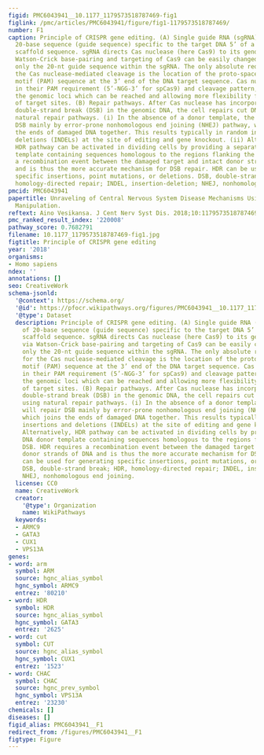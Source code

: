 ```yaml
---
figid: PMC6043941__10.1177_1179573518787469-fig1
figlink: /pmc/articles/PMC6043941/figure/fig1-1179573518787469/
number: F1
caption: Principle of CRISPR gene editing. (A) Single guide RNA (sgRNA) consists of
  20-base sequence (guide sequence) specific to the target DNA 5’ of a nonvariable
  scaffold sequence. sgRNA directs Cas nuclease (here Cas9) to its genomic locus via
  Watson-Crick base-pairing and targeting of Cas9 can be easily changed by altering
  only the 20-nt guide sequence within the sgRNA. The only absolute requirement for
  the Cas nuclease-mediated cleavage is the location of the proto-spacer adjacent
  motif (PAM) sequence at the 3’ end of the DNA target sequence. Cas nucleases differ
  in their PAM requirement (5’-NGG-3’ for spCas9) and cleavage pattern, expanding
  the genomic loci which can be reached and allowing more flexibility for the design
  of target sites. (B) Repair pathways. After Cas nuclease has incorporated a sequence-specific
  double-strand break (DSB) in the genomic DNA, the cell repairs cut DNA strand using
  natural repair pathways. (i) In the absence of a donor template, the cell will repair
  DSB mainly by error-prone nonhomologous end joining (NHEJ) pathway, which joins
  the ends of damaged DNA together. This results typically in random insertions and
  deletions (INDELs) at the site of editing and gene knockout. (ii) Alternatively,
  HDR pathway can be activated in dividing cells by providing a separate DNA donor
  template containing sequences homologous to the regions flanking the DSB. HDR requires
  a recombination event between the damaged target and intact donor strands of DNA
  and is thus the more accurate mechanism for DSB repair. HDR can be used for generating
  specific insertions, point mutations, or deletions. DSB, double-strand break; HDR,
  homology-directed repair; INDEL, insertion-deletion; NHEJ, nonhomologous end joining.
pmcid: PMC6043941
papertitle: Unraveling of Central Nervous System Disease Mechanisms Using CRISPR Genome
  Manipulation.
reftext: Aino Vesikansa. J Cent Nerv Syst Dis. 2018;10:1179573518787469.
pmc_ranked_result_index: '220008'
pathway_score: 0.7682791
filename: 10.1177_1179573518787469-fig1.jpg
figtitle: Principle of CRISPR gene editing
year: '2018'
organisms:
- Homo sapiens
ndex: ''
annotations: []
seo: CreativeWork
schema-jsonld:
  '@context': https://schema.org/
  '@id': https://pfocr.wikipathways.org/figures/PMC6043941__10.1177_1179573518787469-fig1.html
  '@type': Dataset
  description: Principle of CRISPR gene editing. (A) Single guide RNA (sgRNA) consists
    of 20-base sequence (guide sequence) specific to the target DNA 5’ of a nonvariable
    scaffold sequence. sgRNA directs Cas nuclease (here Cas9) to its genomic locus
    via Watson-Crick base-pairing and targeting of Cas9 can be easily changed by altering
    only the 20-nt guide sequence within the sgRNA. The only absolute requirement
    for the Cas nuclease-mediated cleavage is the location of the proto-spacer adjacent
    motif (PAM) sequence at the 3’ end of the DNA target sequence. Cas nucleases differ
    in their PAM requirement (5’-NGG-3’ for spCas9) and cleavage pattern, expanding
    the genomic loci which can be reached and allowing more flexibility for the design
    of target sites. (B) Repair pathways. After Cas nuclease has incorporated a sequence-specific
    double-strand break (DSB) in the genomic DNA, the cell repairs cut DNA strand
    using natural repair pathways. (i) In the absence of a donor template, the cell
    will repair DSB mainly by error-prone nonhomologous end joining (NHEJ) pathway,
    which joins the ends of damaged DNA together. This results typically in random
    insertions and deletions (INDELs) at the site of editing and gene knockout. (ii)
    Alternatively, HDR pathway can be activated in dividing cells by providing a separate
    DNA donor template containing sequences homologous to the regions flanking the
    DSB. HDR requires a recombination event between the damaged target and intact
    donor strands of DNA and is thus the more accurate mechanism for DSB repair. HDR
    can be used for generating specific insertions, point mutations, or deletions.
    DSB, double-strand break; HDR, homology-directed repair; INDEL, insertion-deletion;
    NHEJ, nonhomologous end joining.
  license: CC0
  name: CreativeWork
  creator:
    '@type': Organization
    name: WikiPathways
  keywords:
  - ARMC9
  - GATA3
  - CUX1
  - VPS13A
genes:
- word: arm
  symbol: ARM
  source: hgnc_alias_symbol
  hgnc_symbol: ARMC9
  entrez: '80210'
- word: HDR
  symbol: HDR
  source: hgnc_alias_symbol
  hgnc_symbol: GATA3
  entrez: '2625'
- word: cut
  symbol: CUT
  source: hgnc_alias_symbol
  hgnc_symbol: CUX1
  entrez: '1523'
- word: CHAC
  symbol: CHAC
  source: hgnc_prev_symbol
  hgnc_symbol: VPS13A
  entrez: '23230'
chemicals: []
diseases: []
figid_alias: PMC6043941__F1
redirect_from: /figures/PMC6043941__F1
figtype: Figure
---
```


